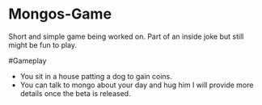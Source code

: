 # Mongos-Game
Short and simple game being worked on. Part of an inside joke but still might be fun to play.

#Gameplay
- You sit in a house patting a dog to gain coins.
- You can talk to mongo about your day and hug him
I will provide more details once the beta is released.
